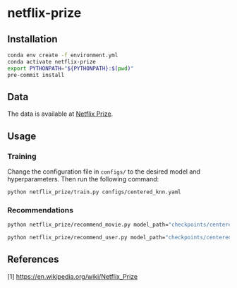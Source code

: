# netflix-prize

## Installation
```bash
conda env create -f environment.yml
conda activate netflix-prize
export PYTHONPATH="${PYTHONPATH}:$(pwd)"
pre-commit install
```

## Data
The data is available at [Netflix Prize](https://www.kaggle.com/netflix-inc/netflix-prize-data).

## Usage

### Training
Change the configuration file in `configs/` to the desired model and hyperparameters. Then run the following command:
```bash
python netflix_prize/train.py configs/centered_knn.yaml
```

### Recommendations
```bash
python netflix_prize/recommend_movie.py model_path="checkpoints/centered_knn/20250121-04:18:27/model.pkl" recommend.movie_title="Eternal Sunshine of the Spotless Mind"
```

```bash
python netflix_prize/recommend_user.py model_path="checkpoints/centered_knn/20250121-04:18:27/model.pkl" recommend.user_id=1377724
```


## References
[1] https://en.wikipedia.org/wiki/Netflix_Prize
